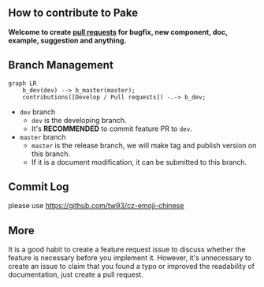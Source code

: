 ## How to contribute to Pake

**Welcome to create [pull requests](https://github.com/tw93/Pake/compare/) for bugfix, new component, doc, example, suggestion and anything.**

## Branch Management

```mermaid
graph LR
    b_dev(dev) --> b_master(master);
    contributions([Develop / Pull requests]) -.-> b_dev;
```

- `dev` branch
    - `dev` is the developing branch.
    - It's **RECOMMENDED** to commit feature PR to `dev`.
- `master` branch
    - `master` is the release branch, we will make tag and publish version on this branch.
    - If it is a document modification, it can be submitted to this branch.

## Commit Log

please use <https://github.com/tw93/cz-emoji-chinese>

## More

It is a good habit to create a feature request issue to discuss whether the feature is necessary before you implement it. However, it's unnecessary to create an issue to claim that you found a typo or improved the readability of documentation, just create a pull request.
